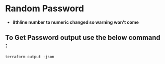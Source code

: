 # Random Password 

- **8thline number to numeric changed so warning won't come**

## To Get Password output use the below command :

``terraform output -json``
